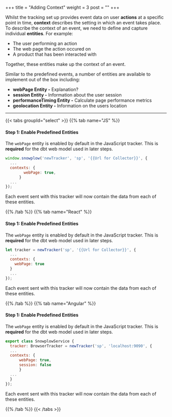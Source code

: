+++
title = "Adding Context"
weight = 3
post = ""
+++

Whilst the tracking set up provides event data on user **actions** at a specific point in time, **context** describes the setting in which an event takes place. To describe the context of an event, we need to define and capture individual **entities**. For example:

- The user performing an action
- The web page the action occured on
- A product that has been interacted with

Together, these entities make up the context of an event.

Similar to the predefined events, a number of entities are available to implement out of the box including:

- **webPage Entity -** Explanation?
- **session Entity -** Information about the user session
- **performanceTiming Entity -** Calculate page performance metrics
- **geolocation Entity -** Information on the users location

***

{{< tabs groupId="select" >}}
{{% tab name="JS" %}}

#### **Step 1:** Enable Predefined Entities
The `webPage` entity is enabled by default in the JavaScript tracker. This is **required** for the dbt web model used in later steps.

<!-- To enable `session`, `performanceTiming` and `geolocation` use the options below. -->

```javascript 
window.snowplow('newTracker', 'sp', '{{Url for Collector}}', { 
  ...    
  contexts: {
        webPage: true,
      }
  ...
});
```

Each event sent with this tracker will now contain the data from each of these entities.

<!-- 
#### **Step 2:** Custom Entities 
**Do we want to do this?**
In addition to the out of the box entities, Snowplow lets you add custom entities to provide additional information surrounding an event. 

These are defined using JSON schemas uploaded to your iglu repository

*** -->

{{% /tab %}}
{{% tab name="React" %}}
#### **Step 1:** Enable Predefined Entities
The `webPage` entity is enabled by default in the JavaScript tracker. This is **required** for the dbt web model used in later steps.

<!-- To enable `session`, `performanceTiming` and `geolocation` use the options below. -->

```javascript 
let tracker = newTracker('sp', '{{Url for Collector}}', { 
  ...
  contexts: {
    webPage: true
  }
  ...
});
```

Each event sent with this tracker will now contain the data from each of these entities.

{{% /tab %}}
{{% tab name="Angular" %}}

#### **Step 1:** Enable Predefined Entities
The `webPage` entity is enabled by default in the JavaScript tracker. This is **required** for the dbt web model used in later steps.

```javascript 
export class SnowplowService {
  tracker: BrowserTracker = newTracker('sp', 'localhost:9090', {
  ...    
  contexts: {
      webPage: true,
      session: false
      }
  ...
  }
});
```

Each event sent with this tracker will now contain the data from each of these entities.

{{% /tab %}}
{{< /tabs >}}
